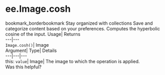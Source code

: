  
#  ee.Image.cosh
bookmark_borderbookmark Stay organized with collections  Save and categorize content based on your preferences.
Computes the hyperbolic cosine of the input. 
Usage| Returns  
---|---  
`Image.cosh()`| Image  
Argument| Type| Details  
---|---|---  
this: `value`| Image| The image to which the operation is applied.  
Was this helpful?
